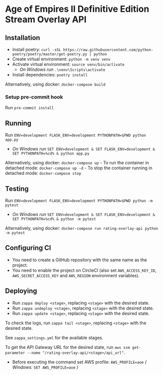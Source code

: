 # Age of Empires II Definitive Edition Stream Overlay API


## Installation

- Install poetry: `curl -sSL https://raw.githubusercontent.com/python-poetry/poetry/master/get-poetry.py | python`
- Create virtual environment: `python -m venv venv`
- Activate virtual environment: `source venv/bin/activate`
    - *On Windows run* `.\venv\Scripts\activate`
- Install dependencies: `poetry install`

Alternatively, using docker: `docker-compose build`

### Setup pre-commit hook

Run `pre-commit install`

## Running

Run `ENV=development FLASK_ENV=development PYTHONPATH=$PWD python app.py`

- *On Windows run* `SET ENV=development & SET FLASK_ENV=development & SET PYTHONPATH=%cd% & python app.py`

Alternatively, using docker: `docker-compose up`
    - To run the container in detached mode: `docker-compose up -d`
    - To stop the container running in detached mode: `docker-compose stop`

## Testing

Run `ENV=development FLASK_ENV=development PYTHONPATH=$PWD python -m pytest`

- *On Windows run* `SET ENV=development & SET FLASK_ENV=development & SET PYTHONPATH=%cd% & python -m pytest`

Alternatively, using docker: `docker-compose run rating-overlay-api python -m pytest`


## Configuring CI

- You need to create a GitHub repository with the same name as the project.
- You need to enable the project on CircleCI (also set `AWS_ACCESS_KEY_ID`, `AWS_SECRET_ACCESS_KEY` and `AWS_REGION` environment variables).

## Deploying

- Run `zappa deploy <stage>`, replacing `<stage>` with the desired state.
- Run `zappa undeploy <stage>`, replacing `<stage>` with the desired state.
- Run `zappa update <stage>`, replacing `<stage>` with the desired state.

To check the logs, run `zappa tail <stage>`, replacing `<stage>` with the desired state.

See `zappa_settings.yml` for the available stages.

To get the API Gateway URL for the desired state, run `aws ssm get-parameter --name "/rating-overlay-api/<stage>/api_url"`.
- Before executing the command set AWS profile: `AWS_PROFILE=aoe` *( Windows:* `SET AWS_PROFILE=aoe` *)* 



